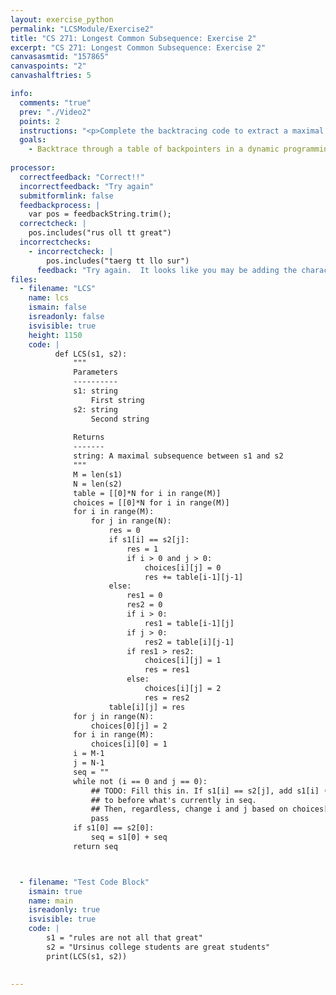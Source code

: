 ```yaml
---
layout: exercise_python
permalink: "LCSModule/Exercise2"
title: "CS 271: Longest Common Subsequence: Exercise 2"
excerpt: "CS 271: Longest Common Subsequence: Exercise 2"
canvasasmtid: "157865"
canvaspoints: "2"
canvashalftries: 5

info:
  comments: "true"
  prev: "./Video2"
  points: 2
  instructions: "<p>Complete the backtracing code to extract a maximal subsequence between two strings.  Note that unlike the sparse matrix code in assignment 3, the code below uses regular 2D python lists for storing the choices, so you index them with <code>choices[i][j]</code>.</p>"
  goals:
    - Backtrace through a table of backpointers in a dynamic programming problem to extract an optimal solution
    
processor:  
  correctfeedback: "Correct!!" 
  incorrectfeedback: "Try again"
  submitformlink: false
  feedbackprocess: | 
    var pos = feedbackString.trim();
  correctcheck: |
    pos.includes("rus oll tt great")
  incorrectchecks:
    - incorrectcheck: |
        pos.includes("taerg tt llo sur")
      feedback: "Try again.  It looks like you may be adding the characters in the reverse order.  Try seq = s1[i] + seq"
files:
  - filename: "LCS"
    name: lcs
    ismain: false
    isreadonly: false
    isvisible: true
    height: 1150
    code: | 
          def LCS(s1, s2):
              """
              Parameters
              ----------
              s1: string
                  First string
              s2: string
                  Second string
              
              Returns
              -------
              string: A maximal subsequence between s1 and s2
              """
              M = len(s1)
              N = len(s2)
              table = [[0]*N for i in range(M)]
              choices = [[0]*N for i in range(M)]
              for i in range(M):
                  for j in range(N):
                      res = 0
                      if s1[i] == s2[j]:
                          res = 1
                          if i > 0 and j > 0:
                              choices[i][j] = 0
                              res += table[i-1][j-1]
                      else:
                          res1 = 0
                          res2 = 0
                          if i > 0:
                              res1 = table[i-1][j]
                          if j > 0:
                              res2 = table[i][j-1]
                          if res1 > res2:
                              choices[i][j] = 1
                              res = res1
                          else:
                              choices[i][j] = 2
                              res = res2
                      table[i][j] = res
              for j in range(N):
                  choices[0][j] = 2
              for i in range(M):
                  choices[i][0] = 1
              i = M-1
              j = N-1
              seq = ""
              while not (i == 0 and j == 0):
                  ## TODO: Fill this in. If s1[i] == s2[j], add s1[i] (or s2[j])
                  ## to before what's currently in seq.
                  ## Then, regardless, change i and j based on choices[i, j]
                  pass
              if s1[0] == s2[0]:
                  seq = s1[0] + seq
              return seq



  - filename: "Test Code Block"
    ismain: true
    name: main
    isreadonly: true
    isvisible: true
    code: |
        s1 = "rules are not all that great"
        s2 = "Ursinus college students are great students"
        print(LCS(s1, s2))
        
        
---
```

